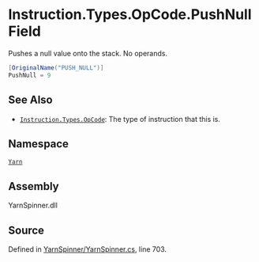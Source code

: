 <!-- This file was generated by a tool. Do not edit this file by hand. -->

# Instruction.Types.OpCode.PushNull Field

Pushes a null value onto the stack.
No operands.


```csharp
[OriginalName("PUSH_NULL")]
PushNull = 9
```



## See Also
* [`Instruction.Types.OpCode`](/api/csharp/yarn/instruction.types.opcode.md): 
The type of instruction that this is.

## Namespace
[`Yarn`](/api/csharp/yarn/README.md)

## Assembly
YarnSpinner.dll

## Source
Defined in [YarnSpinner/YarnSpinner.cs](https://github.com/YarnSpinnerTool/YarnSpinner//blob/develop/YarnSpinner/YarnSpinner.cs#L703), line 703.
